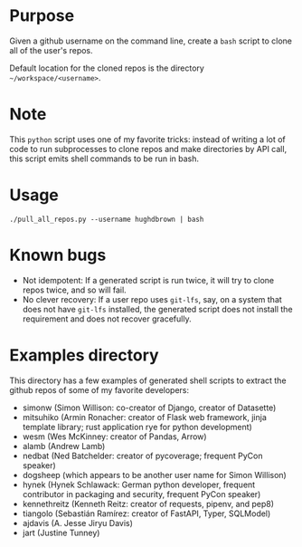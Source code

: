 # Purpose
Given a github username on the command line, create a `bash` script to clone all of the user's repos.

Default location for the cloned repos is the directory `~/workspace/<username>`.

# Note
This `python` script uses one of my favorite tricks: instead of writing a lot of code to run subprocesses to clone repos and make directories by
API call, this script emits shell commands to be run in bash.

# Usage
```
./pull_all_repos.py --username hughdbrown | bash
```

# Known bugs
- Not idempotent:
If a generated script is run twice, it will try to clone repos twice, and so will fail.
- No clever recovery:
If a user repo uses `git-lfs`, say, on a system that does not have `git-lfs` installed, the generated script does not install the 
requirement and  does not recover gracefully.

# Examples directory
This directory has a few examples of generated shell scripts to extract the github repos of some of my favorite developers:
- simonw (Simon Willison: co-creator of Django, creator of Datasette)
- mitsuhiko (Armin Ronacher: creator of Flask web framework, jinja template library; rust application rye for python development)
- wesm (Wes McKinney: creator of Pandas, Arrow)
- alamb (Andrew Lamb)
- nedbat (Ned Batchelder: creator of pycoverage; frequent PyCon speaker)
- dogsheep (which appears to be another user name for Simon Willison)
- hynek (Hynek Schlawack: German python developer, frequent contributor in packaging and security, frequent PyCon speaker)
- kennethreitz (Kenneth Reitz: creator of requests, pipenv, and pep8)
- tiangolo (Sebastián Ramírez: creator of FastAPI, Typer, SQLModel)
- ajdavis (A. Jesse Jiryu Davis)
- jart (Justine Tunney)
